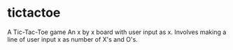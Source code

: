 # tictactoe
A Tic-Tac-Toe game
An x by x board with user input as x. Involves making a line of user input x as number of X's and O's.
